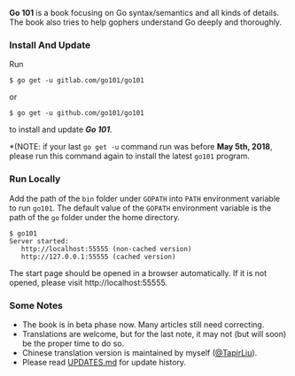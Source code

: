 <b>Go 101</b> is a book focusing on Go syntax/semantics and all kinds of details.
The book also tries to help gophers understand Go deeply and thoroughly.

### Install And Update

Run

```
$ go get -u gitlab.com/go101/go101
```

or

```
$ go get -u github.com/go101/go101
```

to install and update ***Go 101***.

*(NOTE: if your last `go get -u` command run was before __May 5th, 2018__,
please run this command again to install the latest `go101` program.

### Run Locally

Add the path of the `bin` folder under `GOPATH`
into `PATH` environment variable to run `go101`.
The default value of the `GOPATH` environment variable
is the path of the `go` folder under the home directory.

```
$ go101
Server started:
   http://localhost:55555 (non-cached version)
   http://127.0.0.1:55555 (cached version)
```

The start page should be opened in a browser automatically.
If it is not opened, please visit http://localhost:55555.

### Some Notes

* The book is in beta phase now. Many articles still need correcting.
* Translations are welcome, but for the last note, it may not (but will soon) be the proper time to do so.
* Chinese translation version is maintained by myself ([@TapirLiu](https://twitter.com/tapirliu)).
* Please read [UPDATES.md](UPDATES.md) for update history.
